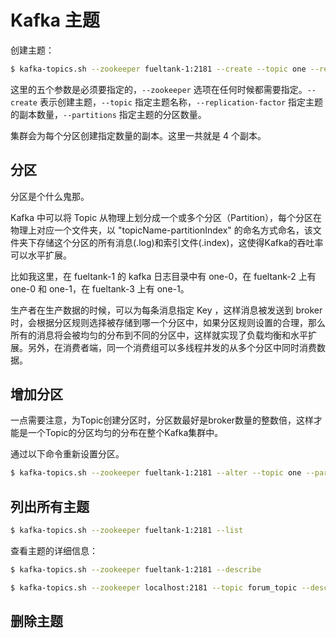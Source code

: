 # Kafka 主题

创建主题：

```bash
$ kafka-topics.sh --zookeeper fueltank-1:2181 --create --topic one --replication-factor 2 --partitions 2
```

这里的五个参数是必须要指定的，`--zookeeper` 选项在任何时候都需要指定。`--create` 表示创建主题，`--topic` 指定主题名称，`--replication-factor` 指定主题的副本数量，`--partitions` 指定主题的分区数量。

集群会为每个分区创建指定数量的副本。这里一共就是 4 个副本。



## 分区

分区是个什么鬼那。

Kafka 中可以将 Topic 从物理上划分成一个或多个分区（Partition），每个分区在物理上对应一个文件夹，以 "topicName-partitionIndex" 的命名方式命名，该文件夹下存储这个分区的所有消息(.log)和索引文件(.index)，这使得Kafka的吞吐率可以水平扩展。

比如我这里，在 fueltank-1 的 kafka 日志目录中有 one-0，在 fueltank-2 上有 one-0 和 one-1，在 fueltank-3 上有 one-1。

生产者在生产数据的时候，可以为每条消息指定 Key ，这样消息被发送到 broker 时，会根据分区规则选择被存储到哪一个分区中，如果分区规则设置的合理，那么所有的消息将会被均匀的分布到不同的分区中，这样就实现了负载均衡和水平扩展。另外，在消费者端，同一个消费组可以多线程并发的从多个分区中同时消费数据。



## 增加分区

一点需要注意，为Topic创建分区时，分区数最好是broker数量的整数倍，这样才能是一个Topic的分区均匀的分布在整个Kafka集群中。

通过以下命令重新设置分区。

```bash
$ kafka-topics.sh --zookeeper fueltank-1:2181 --alter --topic one --partitions 3
```





## 列出所有主题

```bash
$ kafka-topics.sh --zookeeper fueltank-1:2181 --list
```

查看主题的详细信息：

```bash
$ kafka-topics.sh --zookeeper fueltank-1:2181 --describe
```

```bash
$ kafka-topics.sh --zookeeper localhost:2181 --topic forum_topic --describe
```





## 删除主题









